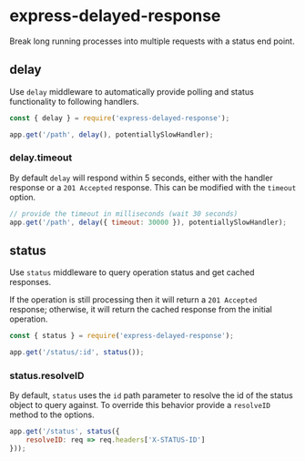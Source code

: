 # express-delayed-response
Break long running processes into multiple requests with a status end point.

## delay

Use `delay` middleware to automatically provide polling and status functionality to following handlers.

```javascript
const { delay } = require('express-delayed-response');

app.get('/path', delay(), potentiallySlowHandler);
``` 

### delay.timeout

By default `delay` will respond within 5 seconds, either with the handler response or a `201 Accepted` response. This can be modified with the `timeout` option.

```javascript
// provide the timeout in milliseconds (wait 30 seconds)
app.get('/path', delay({ timeout: 30000 }), potentiallySlowHandler);
```

## status

Use `status` middleware to query operation status and get cached responses.

If the operation is still processing then it will return a `201 Accepted` response; otherwise, it will return the cached response from the initial operation.

```javascript
const { status } = require('express-delayed-response');

app.get('/status/:id', status());
```

### status.resolveID

By default, `status` uses the `id` path parameter to resolve the id of the status object to query against. To override this behavior 
provide a `resolveID` method to the options.

```javascript
app.get('/status', status({
    resolveID: req => req.headers['X-STATUS-ID']
}));
```
